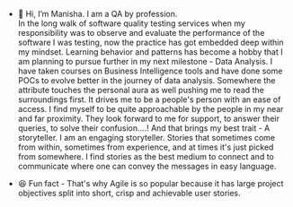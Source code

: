 - 👋 Hi, I’m Manisha.
I am a QA by profession.  
In the long walk of software quality testing services when my responsibility was to observe and evaluate the performance of the software I was testing, now the practice has got embedded deep within my mindset.
Learning behavior and patterns has become a hobby that I am planning to pursue further in my next milestone - Data Analysis.
I have taken courses on Business Intelligence tools and have done some POCs to evolve better in the journey of data analysis.
Somewhere the attribute touches the personal aura as well pushing me to read the surroundings first. It drives me to be a people's person with an ease of access. I find myself to be quite approachable by the people in my near and far proximity.
They look forward to me for support, to answer their queries, to solve their confusion....! And that brings my best trait - A storyteller.
I am an engaging storyteller. Stories that sometimes come from within, sometimes from experience, and at times it's just picked from somewhere.
I find stories as the best medium to connect and to communicate where one can convey the messages in easy language.

- :laughing:  Fun fact -  That's why Agile is so popular because it has large project objectives split into short, crisp and achievable user stories. 

<!---
ExAjMa/ExAjMa is a ✨ special ✨ repository because its `README.md` (this file) appears on your GitHub profile.
You can click the Preview link-  to take a look at your changes.
--->
